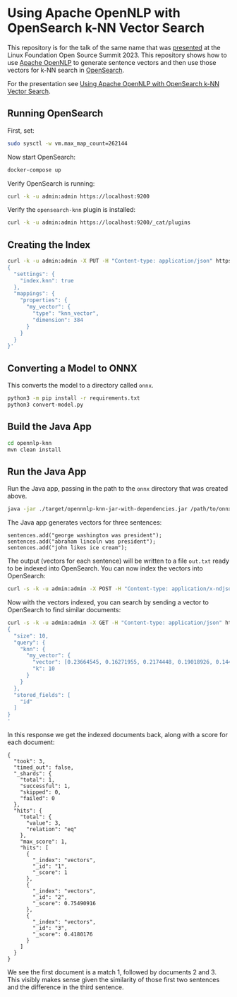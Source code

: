 # Using Apache OpenNLP with OpenSearch k-NN Vector Search

This repository is for the talk of the same name that was [presented](https://sched.co/1K5E7) at the Linux Foundation Open Source Summit 2023. This repository shows how to use [Apache OpenNLP](https://opennlp.apache.org/) to generate sentence vectors and then use those vectors for k-NN search in [OpenSearch](https://opensearch.org/).

For the presentation see [Using Apache OpenNLP with OpenSearch k-NN Vector Search](https://sched.co/1K5E7).

## Running OpenSearch

First, set:

```bash
sudo sysctl -w vm.max_map_count=262144
```

Now start OpenSearch:

```bash
docker-compose up
```

Verify OpenSearch is running:

```bash
curl -k -u admin:admin https://localhost:9200
```

Verify the `opensearch-knn` plugin is installed:

```bash
curl -k -u admin:admin https://localhost:9200/_cat/plugins
```

## Creating the Index

```bash
curl -k -u admin:admin -X PUT -H "Content-type: application/json" https://localhost:9200/vectors -d '
{
  "settings": {
    "index.knn": true
  },
  "mappings": {
    "properties": {
      "my_vector": {
        "type": "knn_vector",
        "dimension": 384
      }
    }
  }
}'
```

## Converting a Model to ONNX

This converts the model to a directory called `onnx`.

```bash
python3 -m pip install -r requirements.txt
python3 convert-model.py
```

## Build the Java App

```bash
cd opennlp-knn
mvn clean install
```

## Run the Java App

Run the Java app, passing in the path to the `onnx` directory that was created above.

```bash
java -jar ./target/opennnlp-knn-jar-with-dependencies.jar /path/to/onnx/
```

The Java app generates vectors for three sentences:

```
sentences.add("george washington was president");
sentences.add("abraham lincoln was president");
sentences.add("john likes ice cream");
```

The output (vectors for each sentence) will be written to a file `out.txt` ready to be indexed into OpenSearch. You can now index the vectors into OpenSearch:

```bash
curl -s -k -u admin:admin -X POST -H "Content-type: application/x-ndjson" https://localhost:9200/vectors/_bulk --data-binary @out.txt
```

Now with the vectors indexed, you can search by sending a vector to OpenSearch to find similar documents:

```bash
curl -s -k -u admin:admin -X GET -H "Content-type: application/json" https://localhost:9200/vectors/_search -d '
{
  "size": 10,
  "query": {
    "knn": {
      "my_vector": {
        "vector": [0.23664545, 0.16271955, 0.2174448, 0.19018926, 0.14418952, 0.13174078, 0.14475523, 0.15135369, 0.13017027, 0.18495294, 0.15273653, 0.21680894, 0.15522662, 0.13694441, 0.11260824, 0.12069248, 0.124871716, 0.21574062, 0.12304607, 0.26746073, 0.22132963, 0.17709397, 0.13960555, 0.060655076, 0.114867084, 0.19016309, 0.15640156, 0.13960022, 0.16447519, 0.10776763, 0.13393763, 0.15837277, 0.19648154, 0.25433046, 0.09048271, 0.15899889, 0.27460718, 0.23531353, 0.26636258, 0.17056502, 0.15411225, 0.18631229, 0.18292066, 0.15764469, 0.11144164, 0.15515296, 0.14647679, 0.12992007, 0.19755481, 0.21127276, 0.16773675, 0.17822684, 0.081488326, 0.19486889, 0.11746454, 0.18362841, 0.10810352, 0.095823295, 0.18721107, 0.16446202, 0.09478745, 0.17543244, 0.09723724, 0.17882656, 0.14108664, 0.16814047, 0.09164065, 0.16521196, 0.19185877, 0.12102438, 0.20289262, 0.17702778, 0.1477192, 0.18535486, 0.14254645, 0.13670816, 0.27466482, 0.21628429, 0.23626985, 0.20824929, 0.14723091, 0.29158756, 0.16650334, 0.170777, 0.17382859, 0.16168734, 0.14707841, 0.15071529, 0.16275497, 0.19760016, 0.119973764, 0.16246775, 0.22451362, 0.17063412, 0.12662533, 0.14431766, 0.1835509, 0.23468848, 0.18764499, 1.0, 0.13367075, 0.17335148, 0.23693828, 0.20538032, 0.17373805, 0.16211696, 0.0998079, 0.116707265, 0.1830955, 0.14858359, 0.15820478, 0.15011069, 0.20348215, 0.18964784, 0.18103087, 0.15561956, 0.095463276, 0.16301574, 0.09802429, 0.09372587, 0.1933215, 0.15122011, 0.16783695, 0.13272944, 0.18347937, 0.0, 0.1815874, 0.17167109, 0.09428583, 0.1925427, 0.24836546, 0.18353534, 0.121468276, 0.3457675, 0.1355196, 0.12590978, 0.21900332, 0.18979128, 0.15065387, 0.21686985, 0.18482178, 0.23940022, 0.18947776, 0.2031004, 0.15762848, 0.16114101, 0.22075693, 0.23564969, 0.173029, 0.13671051, 0.29958567, 0.15742525, 0.25908074, 0.17523195, 0.15779102, 0.14940053, 0.19008367, 0.10765594, 0.10944032, 0.11613366, 0.105877146, 0.14264658, 0.18766277, 0.19525541, 0.23629734, 0.04603964, 0.19965075, 0.11592721, 0.23894139, 0.16100037, 0.1681287, 0.18925342, 0.12981479, 0.14560045, 0.20460646, 0.20139179, 0.20177117, 0.19033647, 0.17518646, 0.19974054, 0.1689669, 0.13102426, 0.0840263, 0.22153068, 0.22257482, 0.16642016, 0.1255874, 0.2541051, 0.1869613, 0.16180694, 0.18619464, 0.18035275, 0.13024777, 0.19522472, 0.02552168, 0.22151403, 0.17530297, 0.20385198, 0.17834094, 0.07808495, 0.16007194, 0.12479354, 0.14123559, 0.20516622, 0.16084681, 0.117723696, 0.14159155, 0.16063575, 0.14099841, 0.1765709, 0.29642156, 0.11697753, 0.15479986, 0.18462579, 0.18700477, 0.21281801, 0.19642152, 0.12790817, 0.12610824, 0.18212147, 0.13186763, 0.119399115, 0.20349103, 0.17167109, 0.15752763, 0.11593006, 0.16146657, 0.19028728, 0.17608745, 0.21866994, 0.18162717, 0.15089077, 0.12592393, 0.1736157, 0.24570778, 0.19349174, 0.13993415, 0.17995381, 0.19037879, 0.19429448, 0.15939124, 0.14427215, 0.13817333, 0.10171517, 0.115659416, 0.22828655, 0.16872443, 0.16765508, 0.18964003, 0.18936592, 0.17748052, 0.13721555, 0.19756551, 0.209285, 0.16828321, 0.2243201, 0.19638564, 0.20979631, 0.18657446, 0.21446039, 0.16728161, 0.08388079, 0.24585138, 0.22565176, 0.12493765, 0.16055486, 0.2030657, 0.14127095, 0.14577648, 0.16496988, 0.19037668, 0.21545793, 0.12634592, 0.07807021, 0.15814641, 0.18368497, 0.1840515, 0.11190097, 0.19126022, 0.19897985, 0.06268184, 0.14517978, 0.16868734, 0.15939514, 0.107347146, 0.0878329, 0.15592113, 0.20570728, 0.15630648, 0.12607224, 0.13068745, 0.14428177, 0.08001451, 0.1419112, 0.1917735, 0.14215901, 0.2179921, 0.19925006, 0.14066926, 0.12932129, 0.12169988, 0.11029747, 0.17215972, 0.119957775, 0.16751705, 0.15364987, 0.16617599, 0.1051671, 0.117208436, 0.2093214, 0.18148111, 0.15815775, 0.17999752, 0.14196743, 0.14687419, 0.2184067, 0.23346452, 0.18894196, 0.057921283, 0.17167108, 0.1822196, 0.16115609, 0.26758492, 0.2018112, 0.1500529, 0.18790597, 0.16545667, 0.12878121, 0.19523199, 0.13644966, 0.1815596, 0.11932636, 0.18732114, 0.19135337, 0.17326991, 0.13787106, 0.12483077, 0.2034319, 0.2388653, 0.2278496, 0.14538608, 0.20477888, 0.088797055, 0.23211145, 0.23524137, 0.19275272, 0.2570222, 0.2044691, 0.18843903, 0.16659254, 0.19449286, 0.14957592, 0.15855056, 0.16775526, 0.14744045, 0.20881936, 0.2503084, 0.17591618, 0.1580938, 0.21269342, 0.16027167, 0.22504497, 0.059246995, 0.19432402, 0.1312063, 0.23117721, 0.13519742, 0.17674147, 0.23158675, 0.22360769, 0.14149134, 0.28885874, 0.17583111, 0.07876832, 0.14243649, 0.1814256, 0.1749298, 0.193659, 0.15650244, 0.11954998, 0.17497128, 0.20174696, 0.12325848, 0.21539776],
        "k": 10
      }
    }
  },
  "stored_fields": [
    "id"
  ]
}
'
```

In this response we get the indexed documents back, along with a score for each document:

```
{
  "took": 3,
  "timed_out": false,
  "_shards": {
    "total": 1,
    "successful": 1,
    "skipped": 0,
    "failed": 0
  },
  "hits": {
    "total": {
      "value": 3,
      "relation": "eq"
    },
    "max_score": 1,
    "hits": [
      {
        "_index": "vectors",
        "_id": "1",
        "_score": 1
      },
      {
        "_index": "vectors",
        "_id": "2",
        "_score": 0.75490916
      },
      {
        "_index": "vectors",
        "_id": "3",
        "_score": 0.4180176
      }
    ]
  }
}
```

We see the first document is a match 1, followed by documents 2 and 3. This visibly makes sense given the similarity of those first two sentences and the difference in the third sentence.